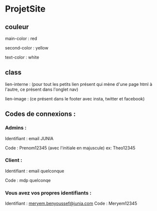 # ProjetSite

## couleur

main-color : red

second-color : yellow

text-color : white

## class
lien-interne : (pour tout les petits lien présent qui mène d'une page html à l'autre, ce présent dans l'onglet nav)

lien-image : (ce présent dans le footer avec insta, twitter et facebook)

## Codes de connexions :
### Admins :
Identifiant : email JUNIA

Code : Prenom12345 (avec l'initiale en majuscule) ex: Theo12345

### Client :
Identifiant : email quelconque

Code : mdp quelconqe

### Vous avez vos propres identifiants :
Identifiant : meryem.benyoussef@junia.com
Code : Meryem12345
